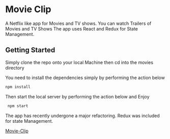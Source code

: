# Movie Clip 
A Netflix like app for Movies and TV shows. You can watch Trailers of Movies and TV Shows
The app uses React and Redux for State Management.
## Getting Started 
Simply clone the repo onto your local Machine then cd into the movies directory 

You need to install the dependencies simply by performing the action below 

``` Javascript 
npm install 
```
Then start the local server by performing the action below and Enjoy

``` Javascript 
 npm start 
 ```

 The app has recently undergone a major refactoring. Redux was included for state Management. 

[Movie-Clip](https://movies-hosting-mobilehub-1577617493.s3-eu-west-1.amazonaws.com)
